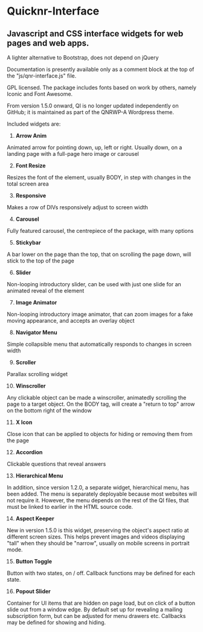 # Quicknr-Interface

Javascript and CSS interface widgets for web pages and web apps.
-----------------

A lighter alternative to Bootstrap, does not depend on jQuery

Documentation is presently available only as a comment block at the top of the "js/qnr-interface.js" file.

GPL licensed. The package includes fonts based on work by others, namely Iconic and Font Awesome.

From version 1.5.0 onward, QI is no longer updated independently on GitHub; it is maintained as part of the QNRWP-A Wordpress theme.

Included widgets are:

1. **Arrow Anim**

  Animated arrow for pointing down, up, left or right. Usually down, on a landing page with a full-page hero image or carousel

2. **Font Resize**

  Resizes the font of the element, usually BODY, in step with changes in the total screen area

3. **Responsive**

  Makes a row of DIVs responsively adjust to screen width

4. **Carousel**

  Fully featured carousel, the centrepiece of the package, with many options

5. **Stickybar**

  A bar lower on the page than the top, that on scrolling the page down, will stick to the top of the page

6. **Slider**

  Non-looping introductory slider, can be used with just one slide for an animated reveal of the element

7. **Image Animator**

  Non-looping introductory image animator, that can zoom images for a fake moving appearance, and accepts an overlay object

8. **Navigator Menu**

  Simple collapsible menu that automatically responds to changes in screen width

9. **Scroller**

  Parallax scrolling widget

10. **Winscroller**

  Any clickable object can be made a winscroller, animatedly scrolling the page to a target object. On the BODY tag, will create a "return to top" arrow on the bottom right of the window

11. **X Icon**

  Close icon that can be applied to objects for hiding or removing them from the page

12. **Accordion**

  Clickable questions that reveal answers

13. **Hierarchical Menu**

  In addition, since version 1.2.0, a separate widget, hierarchical menu, has been added. The menu is separately deployable because most websites will not require it. However, the menu depends on the rest of the QI files, that must be linked to earlier in the HTML source code.

14. **Aspect Keeper**

  New in version 1.5.0 is this widget, preserving the object's aspect ratio at different screen sizes. This helps prevent images and videos displaying "tall" when they should be "narrow", usually on mobile screens in portrait mode.

15. **Button Toggle**

  Button with two states, on / off. Callback functions may be defined for each state.

16. **Popout Slider**

  Container for UI items that are hidden on page load, but on click of a button slide out from a window edge. By default set up for revealing a mailing subscription form, but can be adjusted for menu drawers etc. Callbacks may be defined for showing and hiding.

